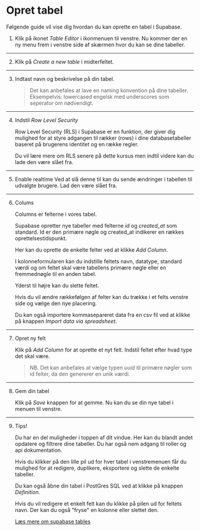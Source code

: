 # Opret tabel
Følgende guide vil vise dig hvordan du kan oprette en tabel i Supabase.

1. Klik på ikonet *Table Editor* i ikonmenuen til venstre. Nu kommer der en ny menu frem i venstre side af skærmen hvor du kan se dine tabeller.
___
2. Klik på *Create a new table* i midterfeltet. 
___
3. Indtast navn og beskrivelse på din tabel. 
	> Det kan anbefales at lave en naming konvention på dine tabeller. Eksempelvis: lowercased engelsk med underscores som seperator om nødvendigt.
___
4. Indstil *Row Level Security*
	
	Row Level Security (RLS) i Supabase er en funktion, der giver dig mulighed for at styre adgangen til rækker (rows) i dine databasetabeller baseret på brugerens identitet og en række regler. 
	
	Du vil lære mere om RLS senere på dette kursus men indtil videre kan du lade den være slået fra.
___
5.  Enable realtime
	Ved at slå denne til kan du sende ændringer i tabellen til udvalgte brugere. Lad den være slået fra.
___
6. Colums
	
	Columns er felterne i vores tabel.

	Supabase opretter nye tabeller med felterne *id* og *created_at* som standard. Id er den primære nøgle og created_at indikerer en rækkes oprettelsestidspunkt. 

	Her kan du oprette de enkelte felter ved at klikke *Add Column*. 

	I kolonneformularen kan du indstille feltets navn, datatype, standard værdi og om feltet skal være tabellens primære nøgle eller en fremmednøgle til en anden tabel.

	Yderst til højre kan du slette feltet.

	Hvis du vil ændre rækkefølgen af felter kan du trække i et felts venstre side og vælge den nye placering.  
	
	Du kan også importere kommasepareret data fra en csv fil ved at klikke på knappen *Import data via spreadsheet*.
___
7. Opret ny felt

	Klik på *Add Column* for at oprette et nyt felt. Indstil feltet efter hvad type det skal være.

	> NB. Det kan anbefales at  vælge typen *uuid* til primære nøgler som id felter, da den genererer en unik værdi. 
___ 
8. Gem din tabel

	Klik på *Save* knappen for at gemme. Nu kan du se din nye tabel i menuen til venstre.
___
9. Tips!

	Du har en del muligheder i toppen af dit vindue. Her kan du blandt andet opdatere og filtrere dine tabeller. Du har også nem adgang til roller og api dokumentation.

	Hvis du klikker på den lille pil ud for hver tabel i venstremenuen får du mulighed for at redigere, duplikere, eksportere og slette de enkelte tabeller.

	Du kan også åbne din tabel i PostGres SQL ved at klikke på knappen *Definition*.

	Hvis du vil redigere et enkelt felt kan du klikke på pilen ud for feltets navn. Der kan du også 
	"fryse" en kolonne eller slettet den.
	
	[Læs mere om supabase tables](https://supabase.com/docs/guides/database/tables)


